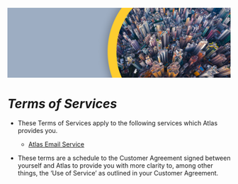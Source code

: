 ![](</.gitbook/assets/ATL_002_Gitbook-headers_Atlas.png>)

# ***Terms of Services***

- These Terms of Services apply to the following services which Atlas provides you.
  - [Atlas Email Service](AtlasEmailService.html)
 



    
- These terms are a schedule to the Customer Agreement signed between yourself and Atlas to provide you with more clarity to, among other things, the ‘Use of Service’ as outlined in your Customer Agreement.


